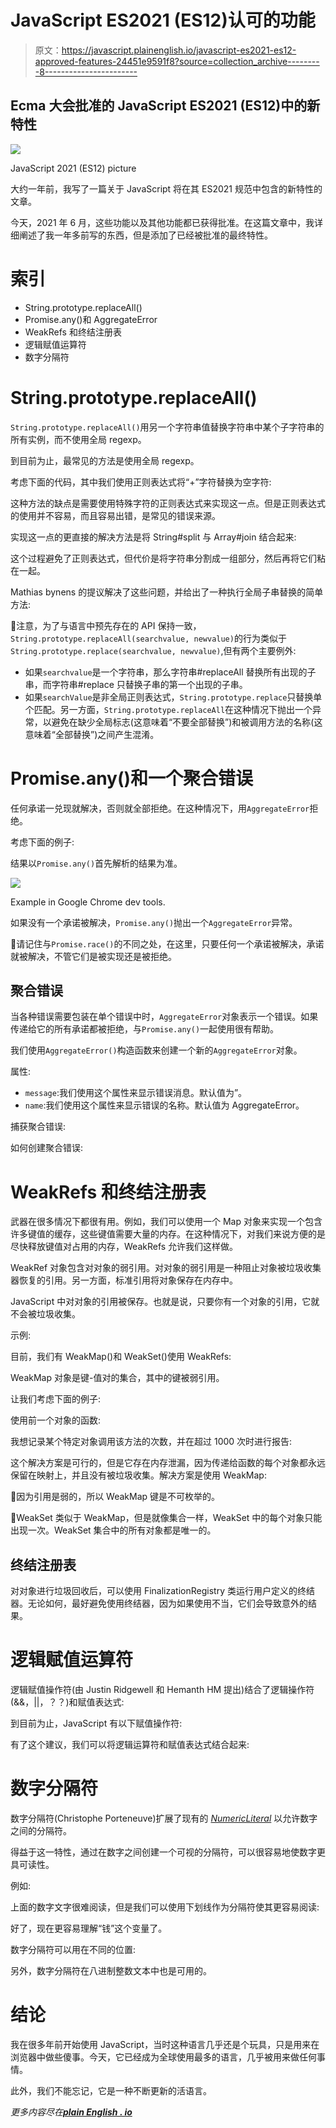 # JavaScript ES2021 (ES12)认可的功能

> 原文：<https://javascript.plainenglish.io/javascript-es2021-es12-approved-features-24451e9591f8?source=collection_archive---------8----------------------->

## Ecma 大会批准的 JavaScript ES2021 (ES12)中的新特性

![](img/ec7add47faced0ffef173ba3ccd23c99.png)

JavaScript 2021 (ES12) picture

大约一年前，我写了一篇关于 JavaScript 将在其 ES2021 规范中包含的新特性的文章。

今天，2021 年 6 月，这些功能以及其他功能都已获得批准。在这篇文章中，我详细阐述了我一年多前写的东西，但是添加了已经被批准的最终特性。

# 索引

*   String.prototype.replaceAll()
*   Promise.any()和 AggregateError
*   WeakRefs 和终结注册表
*   逻辑赋值运算符
*   数字分隔符

# String.prototype.replaceAll()

`String.prototype.replaceAll()`用另一个字符串值替换字符串中某个子字符串的所有实例，而不使用全局 regexp。

到目前为止，最常见的方法是使用全局 regexp。

考虑下面的代码，其中我们使用正则表达式将“+”字符替换为空字符:

这种方法的缺点是需要使用特殊字符的正则表达式来实现这一点。但是正则表达式的使用并不容易，而且容易出错，是常见的错误来源。

实现这一点的更直接的解决方法是将 String#split 与 Array#join 结合起来:

这个过程避免了正则表达式，但代价是将字符串分割成一组部分，然后再将它们粘在一起。

Mathias bynens 的提议解决了这些问题，并给出了一种执行全局子串替换的简单方法:

📌注意，为了与语言中预先存在的 API 保持一致，`String.prototype.replaceAll(searchvalue, newvalue)`的行为类似于`String.prototype.replace(searchvalue, newvalue)`,但有两个主要例外:

*   如果`searchvalue`是一个字符串，那么字符串#replaceAll 替换所有出现的子串，而字符串#replace 只替换子串的第一个出现的子串。
*   如果`searchValue`是非全局正则表达式，`String.prototype.replace`只替换单个匹配。另一方面，`String.prototype.replaceAll`在这种情况下抛出一个异常，以避免在缺少全局标志(这意味着“不要全部替换”)和被调用方法的名称(这意味着“全部替换”)之间产生混淆。

# Promise.any()和一个**聚合错误**

任何承诺一兑现就解决，否则就全部拒绝。在这种情况下，用`AggregateError`拒绝。

考虑下面的例子:

结果以`Promise.any()`首先解析的结果为准。

![](img/4ef5b40bfe17f4cb9106125af44cc214.png)

Example in Google Chrome dev tools.

如果没有一个承诺被解决，`Promise.any()`抛出一个`AggregateError`异常。

📌请记住与`Promise.race()`的不同之处，在这里，只要任何一个承诺被解决，承诺就被解决，不管它们是被实现还是被拒绝。

## 聚合错误

当各种错误需要包装在单个错误中时，`AggregateError`对象表示一个错误。如果传递给它的所有承诺都被拒绝，与`Promise.any()`一起使用很有帮助。

我们使用`AggregateError()`构造函数来创建一个新的`AggregateError`对象。

属性:

*   `message`:我们使用这个属性来显示错误消息。默认值为”。
*   `name`:我们使用这个属性来显示错误的名称。默认值为 AggregateError。

捕获聚合错误:

如何创建聚合错误:

# WeakRefs 和**终结注册表**

武器在很多情况下都很有用。例如，我们可以使用一个 Map 对象来实现一个包含许多键值的缓存，这些键值需要大量的内存。在这种情况下，对我们来说方便的是尽快释放键值对占用的内存，WeakRefs 允许我们这样做。

WeakRef 对象包含对对象的弱引用。对对象的弱引用是一种阻止对象被垃圾收集器恢复的引用。另一方面，标准引用将对象保存在内存中。

JavaScript 中对对象的引用被保存。也就是说，只要你有一个对象的引用，它就不会被垃圾收集。

示例:

目前，我们有 WeakMap()和 WeakSet()使用 WeakRefs:

WeakMap 对象是键-值对的集合，其中的键被弱引用。

让我们考虑下面的例子:

使用前一个对象的函数:

我想记录某个特定对象调用该方法的次数，并在超过 1000 次时进行报告:

这个解决方案是可行的，但是它存在内存泄漏，因为传递给函数的每个对象都永远保留在映射上，并且没有被垃圾收集。解决方案是使用 WeakMap:

📌因为引用是弱的，所以 WeakMap 键是不可枚举的。

📌WeakSet 类似于 WeakMap，但是就像集合一样，WeakSet 中的每个对象只能出现一次。WeakSet 集合中的所有对象都是唯一的。

## 终结注册表

对对象进行垃圾回收后，可以使用 FinalizationRegistry 类运行用户定义的终结器。无论如何，最好避免使用终结器，因为如果使用不当，它们会导致意外的结果。

# 逻辑赋值运算符

逻辑赋值操作符(由 Justin Ridgewell 和 Hemanth HM 提出)结合了逻辑操作符(&&，||，？？)和赋值表达式:

到目前为止，JavaScript 有以下赋值操作符:

有了这个建议，我们可以将逻辑运算符和赋值表达式结合起来:

# 数字分隔符

数字分隔符(Christophe Porteneuve)扩展了现有的 [*NumericLiteral*](https://tc39.github.io/ecma262/#prod-NumericLiteral) 以允许数字之间的分隔符。

得益于这一特性，通过在数字之间创建一个可视的分隔符，可以很容易地使数字更具可读性。

例如:

上面的数字文字很难阅读，但是我们可以使用下划线作为分隔符使其更容易阅读:

好了，现在更容易理解“钱”这个变量了。

数字分隔符可以用在不同的位置:

另外，数字分隔符在八进制整数文本中也是可用的。

# 结论

我在很多年前开始使用 JavaScript，当时这种语言几乎还是个玩具，只是用来在浏览器中做些傻事。今天，它已经成为全球使用最多的语言，几乎被用来做任何事情。

此外，我们不能忘记，它是一种不断更新的活语言。

*更多内容尽在*[***plain English . io***](http://plainenglish.io/)